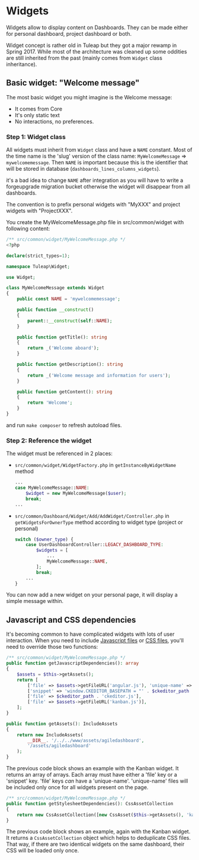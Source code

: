 # Widgets

Widgets allow to display content on Dashboards. They can be made either
for personal dashboard, project dashboard or both.

Widget concept is rather old in Tuleap but they got a major rewamp in
Spring 2017. While most of the architecture was cleaned up some oddities
are still inherited from the past (mainly comes from
`Widget` class inheritance).

## Basic widget: "Welcome message"

The most basic widget you might imagine is the Welcome message:

-   It comes from Core
-   It's only static text
-   No interactions, no preferences.

### Step 1: Widget class

All widgets must inherit from `Widget` class and have a
`NAME` constant. Most of the time name is the 'slug'
version of the class name: `MyWelcomeMessage` =>
`mywelcomemessage`. Then `NAME` is important
because this is the identifier that will be stored in database
(`dashboards_lines_columns_widgets`).

it's a bad idea to change `NAME` after integration as you
will have to write a forgeupgrade migration bucket otherwise the widget
will disappear from all dashboards.

The convention is to prefix personal widgets with "MyXXX" and project
widgets with "ProjectXXX".

You create the MyWelcomeMessage.php file in src/common/widget with
following content:

``` php
/** src/common/widget/MyWelcomeMessage.php */
<?php

declare(strict_types=1);

namespace Tuleap\Widget;

use Widget;

class MyWelcomeMessage extends Widget
{
    public const NAME = 'mywelcomemessage';

    public function __construct()
    {
        parent::__construct(self::NAME);
    }

    public function getTitle(): string
    {
        return _('Welcome aboard');
    }

    public function getDescription(): string
    {
        return _('Welcome message and information for users');
    }

    public function getContent(): string
    {
        return 'Welcome';
    }
}
```

and run `make composer` to refresh autoload files.

### Step 2: Reference the widget

The widget must be referenced in 2 places:

-   `src/common/widget/WidgetFactory.php` in
    `getInstanceByWidgetName` method

    ``` php
    ...
    case MyWelcomeMessage::NAME:
        $widget = new MyWelcomeMessage($user);
        break;
    ...
    ```

-   `src/common/Dashboard/Widget/Add/AddWidget/Controller.php`
    in `getWidgetsForOwnerType` method according to widget
    type (project or personal)

    ``` php
    switch ($owner_type) {
        case UserDashboardController::LEGACY_DASHBOARD_TYPE:
            $widgets = [
                ...
                MyWelcomeMessage::NAME,
            ];
            break;
        ...
    }
    ```

You can now add a new widget on your personal page, it will display a
simple message within.

## Javascript and CSS dependencies

It's becoming common to have complicated widgets with lots of user
interaction. When you need to include
[Javascript files](./../front-end/javascript.md) or
[CSS files](./../front-end/css.md), you'll need to
override those two functions:

``` php
/** src/common/widget/MyWelcomeMessage.php */
public function getJavascriptDependencies(): array
{
    $assets = $this->getAssets();
    return [
        ['file' => $assets->getFileURL('angular.js'), 'unique-name' => 'angular'],
        ['snippet' => 'window.CKEDITOR_BASEPATH = "' . $ckeditor_path . '";'],
        ['file' => $ckeditor_path . 'ckeditor.js'],
        ['file' => $assets->getFileURL('kanban.js')],
    ];
}

public function getAssets(): IncludeAssets
{
    return new IncludeAssets(
        __DIR__. '/../../www/assets/agiledashboard',
        '/assets/agiledashboard'
    );
}
```

The previous code block shows an example with the Kanban widget. It
returns an array of arrays. Each array must have either a 'file' key
or a 'snippet' key. 'file' keys *can* have a 'unique-name'.
'unique-name' files will be included only once for all widgets present
on the page.

``` php
/** src/common/widget/MyWelcomeMessage.php */
public function getStylesheetDependencies(): CssAssetCollection
{
    return new CssAssetCollection([new CssAsset($this->getAssets(), 'kanban')]);
}
```

The previous code block shows an example, again with the Kanban widget.
It returns a `CssAssetCollection` object which helps to deduplicate CSS
files. That way, if there are two identical widgets on the same
dashboard, their CSS will be loaded only once.
